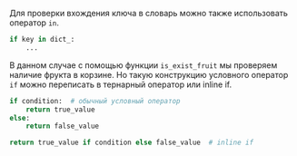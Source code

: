 Для проверки вхождения ключа в словарь можно также использовать оператор `in`.  
```python
if key in dict_:
    ...
```

В данном случае с помощью функции `is_exist_fruit` мы проверяем наличие фрукта в корзине.
Но такую конструкцию условного оператор `if` можно переписать в тернарный оператор или inline if.
```python
if condition:  # обычный условный оператор
    return true_value
else:
    return false_value

return true_value if condition else false_value  # inline if
```